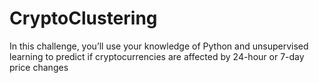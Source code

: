 # CryptoClustering

In this challenge, you’ll use your knowledge of Python and unsupervised learning to predict if cryptocurrencies are affected by 24-hour or 7-day price changes
